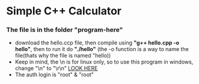 # Simple C++ Calculator
### The file is in the folder "program-here"
* download the hello.ccp file, then compile using **"g++ hello.cpp -o hello"**, then to run it do **"./hello"** (the -o function is a way to name the file(thats why the file is named "hello))
* Keep in mind, the \n is for linux only, so to use this program in windows, change "\n" to "\r\n" [LOOK HERE](https://stackoverflow.com/questions/3821784/whats-the-difference-between-n-and-r-n)
* The auth login is "root" & "root"
